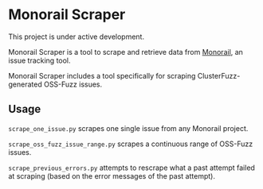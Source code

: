 # Monorail Scraper

This project is under active development.

Monorail Scraper is a tool to scrape and retrieve data from 
[Monorail](https://bugs.chromium.org/), an 
issue tracking tool.

Monorail Scraper includes a tool specifically for scraping 
ClusterFuzz-generated OSS-Fuzz issues.

## Usage

`scrape_one_issue.py` scrapes one single issue from any Monorail project.

`scrape_oss_fuzz_issue_range.py` scrapes a continuous range of OSS-Fuzz issues.

`scrape_previous_errors.py` attempts to rescrape what a past attempt failed at scraping
(based on the error messages of the past attempt).
